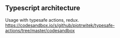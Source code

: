 
## Typescript architecture
Usage with typesafe actions, redux.
https://codesandbox.io/s/github/piotrwitek/typesafe-actions/tree/master/codesandbox